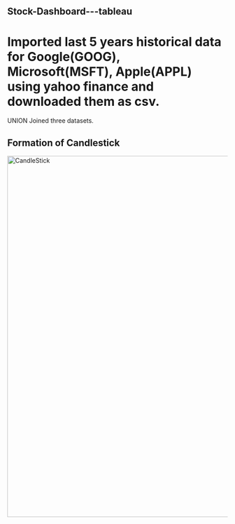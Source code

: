 ## Stock-Dashboard---tableau

# Imported last 5 years historical data for Google(GOOG), Microsoft(MSFT), Apple(APPL) using yahoo finance and downloaded them as csv.

UNION Joined three datasets.

## Formation of Candlestick

<img width="824" alt="CandleStick" src="https://github.com/himalpandey027/Stock-Dashboard---tableau/assets/108379203/4ca5a3e8-072f-4f84-b2fd-c1203abcb9ce">
